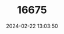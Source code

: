 ---
title: "16675"
category: "Peromyscus mekisturus"
draft: false
date: 2024-02-22 13:03:50
languages:
  English: ["Puebla Deer Mouse"]
---